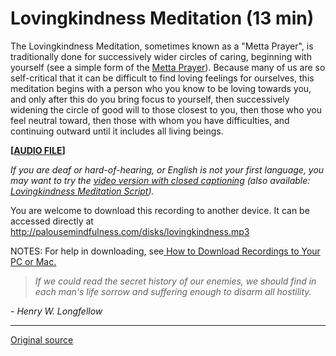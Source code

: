 Lovingkindness Meditation (13 min)
==================================

The Lovingkindness Meditation, sometimes known as a "Metta Prayer", is
traditionally done for successively wider circles of caring, beginning with
yourself (see a simple form of the [Metta Prayer][38]). Because many of us are
so self-critical that it can be difficult to find loving feelings for
ourselves, this meditation begins with a person who you know to be loving
towards you, and only after this do you bring focus to yourself, then
successively widening the circle of good will to those closest to you, then
those who you feel neutral toward, then those with whom you have difficulties,
and continuing outward until it includes all living beings.

**[[AUDIO FILE][41]]**
  

_If you are deaf or hard-of-hearing, or English is not your first language, you
may want to try the [video version with closed captioning][39] (also
available: [Lovingkindness Meditation Script][40])._

You are welcome to download this recording to another device. It can be
accessed directly at <http://palousemindfulness.com/disks/lovingkindness.mp3>

NOTES: For help in downloading, see[ How to Download Recordings to Your PC or Mac.][42]

  

> _If we could read the secret history of our enemies, we should find in each
man's life sorrow and suffering enough to disarm all hostility._
  
\- _Henry W. Longfellow_


[38]: /docs/lovingkindness.pdf
[39]: https://www.youtube.com/watch?v=v1HdSkAJsRc&amp;index=8&amp;list=PLbiVpU59JkVaFMGi0A8Im_hfSh-SWsFwg
[40]: /docs/lovingkindness-med.pdf
[41]: /disks/lovingkindness.mp3
[42]: http://palousemindfulness.com/meditations/downloading.html
  
-----

[Original source](http://palousemindfulness.com/meditations/lovingkindness.html "Permalink to Lovingkindness Meditation")
